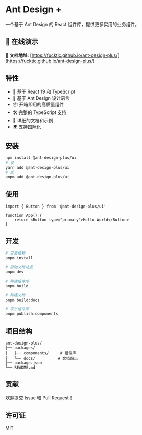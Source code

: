 <!--
 * @Author: xuwei
 * @Date: 2025-09-11 00:14:34
 * @LastEditors: lisaxw lisaxw@qq.com
 * @LastEditTime: 2025-09-11 15:53:44
 * @Description: Do not edit
-->

# Ant Design +

一个基于 Ant Design 的 React 组件库，提供更多实用的业务组件。

## 🌟 在线演示

📖 **文档地址**: [https://fucktic.github.io/ant-design-plus/](https://fucktic.github.io/ant-design-plus/)

## 特性

-   🚀 基于 React 19 和 TypeScript
-   🎨 基于 Ant Design 设计语言
-   📦 开箱即用的高质量组件
-   🛠️ 完整的 TypeScript 支持
-   📖 详细的文档和示例
-   🌍 支持国际化

## 安装

```bash
npm install @ant-design-plus/ui
# 或
yarn add @ant-design-plus/ui
# 或
pnpm add @ant-design-plus/ui
```

## 使用

```tsx
import { Button } from '@ant-design-plus/ui'

function App() {
    return <Button type="primary">Hello World</Button>
}
```

## 开发

```bash
# 安装依赖
pnpm install

# 启动文档站点
pnpm dev

# 构建组件库
pnpm build

# 构建文档
pnpm build:docs

# 发布组件库
pnpm publish:components
```

## 项目结构

```
ant-design-plus/
├── packages/
│   ├── components/     # 组件库
│   └── docs/          # 文档站点
├── package.json
└── README.md
```

## 贡献

欢迎提交 Issue 和 Pull Request！

## 许可证

MIT
